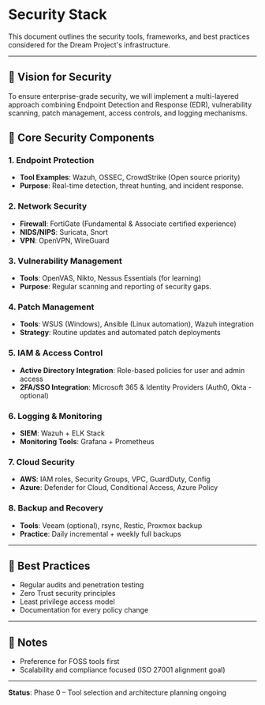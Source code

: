 # Security Stack

This document outlines the security tools, frameworks, and best practices considered for the Dream Project's infrastructure.

---

## 🔐 Vision for Security

To ensure enterprise-grade security, we will implement a multi-layered approach combining Endpoint Detection and Response (EDR), vulnerability scanning, patch management, access controls, and logging mechanisms.

## 🧱 Core Security Components

### 1. Endpoint Protection

* **Tool Examples**: Wazuh, OSSEC, CrowdStrike (Open source priority)
* **Purpose**: Real-time detection, threat hunting, and incident response.

### 2. Network Security

* **Firewall**: FortiGate (Fundamental & Associate certified experience)
* **NIDS/NIPS**: Suricata, Snort
* **VPN**: OpenVPN, WireGuard

### 3. Vulnerability Management

* **Tools**: OpenVAS, Nikto, Nessus Essentials (for learning)
* **Purpose**: Regular scanning and reporting of security gaps.

### 4. Patch Management

* **Tools**: WSUS (Windows), Ansible (Linux automation), Wazuh integration
* **Strategy**: Routine updates and automated patch deployments

### 5. IAM & Access Control

* **Active Directory Integration**: Role-based policies for user and admin access
* **2FA/SSO Integration**: Microsoft 365 & Identity Providers (Auth0, Okta - optional)

### 6. Logging & Monitoring

* **SIEM**: Wazuh + ELK Stack
* **Monitoring Tools**: Grafana + Prometheus

### 7. Cloud Security

* **AWS**: IAM roles, Security Groups, VPC, GuardDuty, Config
* **Azure**: Defender for Cloud, Conditional Access, Azure Policy

### 8. Backup and Recovery

* **Tools**: Veeam (optional), rsync, Restic, Proxmox backup
* **Practice**: Daily incremental + weekly full backups

---

## 📘 Best Practices

* Regular audits and penetration testing
* Zero Trust security principles
* Least privilege access model
* Documentation for every policy change

---

## 📌 Notes

* Preference for FOSS tools first
* Scalability and compliance focused (ISO 27001 alignment goal)

---

**Status**: Phase 0 – Tool selection and architecture planning ongoing
